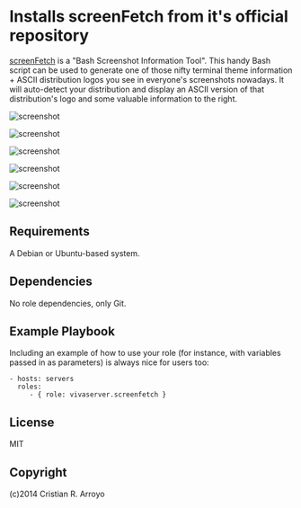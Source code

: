 # Installs screenFetch from it's official repository

[screenFetch][scf] is a "Bash Screenshot Information Tool". This handy Bash script can be used to generate one of those nifty terminal theme information + ASCII distribution logos you see in everyone's screenshots nowadays. It will auto-detect your distribution and display an ASCII version of that distribution's logo and some valuable information to the right. 

![screenshot](https://raw.github.com/vivaserver/ansible-screenfetch/master/screenfetch-hatch.png)

![screenshot](https://raw.github.com/vivaserver/ansible-screenfetch/master/screenfetch-hocuspocus.png)

![screenshot](https://raw.github.com/vivaserver/ansible-screenfetch/master/screenfetch-hooray.png)

![screenshot](https://raw.github.com/vivaserver/ansible-screenfetch/master/screenfetch-hohoho.png)

![screenshot](https://raw.github.com/vivaserver/ansible-screenfetch/master/screenfetch-slug.png)

![screenshot](https://raw.github.com/vivaserver/ansible-screenfetch/master/screenfetch-slum.png)

## Requirements

A Debian or Ubuntu-based system.

## Dependencies

No role dependencies, only Git.

## Example Playbook

Including an example of how to use your role (for instance, with variables passed in as parameters) is always nice for users too:

    - hosts: servers
      roles:
         - { role: vivaserver.screenfetch }

## License

MIT

## Copyright

(c)2014 Cristian R. Arroyo

[scf]: https://github.com/KittyKatt/screenFetch
